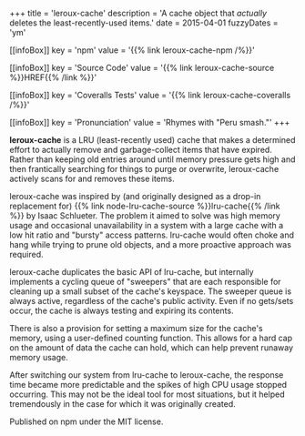 +++
title = 'leroux-cache'
description = 'A cache object that _actually_ deletes the least-recently-used items.'
date = 2015-04-01
fuzzyDates = 'ym'

[[infoBox]]
key = 'npm'
value = '{{% link leroux-cache-npm /%}}'

[[infoBox]]
key = 'Source Code'
value = '{{% link leroux-cache-source %}}HREF{{% /link %}}'

[[infoBox]]
key = 'Coveralls Tests'
value = '{{% link leroux-cache-coveralls /%}}'

[[infoBox]]
key = 'Pronunciation'
value = 'Rhymes with "Peru smash."'
+++

**leroux-cache** is a LRU (least-recently used) cache that makes a determined effort to actually remove and garbage-collect items that have expired. Rather than keeping old entries around until memory pressure gets high and then frantically searching for things to purge or overwrite, leroux-cache actively scans for and removes these items.

leroux-cache was inspired by (and originally designed as a drop-in replacement for) {{% link node-lru-cache-source %}}lru-cache{{% /link %}} by Isaac Schlueter. The problem it aimed to solve was high memory usage and occasional unavailability in a system with a large cache with a low hit ratio and "bursty" access patterns. lru-cache would often choke and hang while trying to prune old objects, and a more proactive approach was required.

leroux-cache duplicates the basic API of lru-cache, but internally implements a cycling queue of "sweepers" that are each responsible for cleaning up a small subset of the cache's keyspace. The sweeper queue is always active, regardless of the cache's public activity. Even if no gets/sets occur, the cache is always testing and expiring its contents.

There is also a provision for setting a maximum size for the cache's memory, using a user-defined counting function. This allows for a hard cap on the amount of data the cache can hold, which can help prevent runaway memory usage.

After switching our system from lru-cache to leroux-cache, the response time became more predictable and the spikes of high CPU usage stopped occurring. This may not be the ideal tool for most situations, but it helped tremendously in the case for which it was originally created.

Published on npm under the MIT license.
